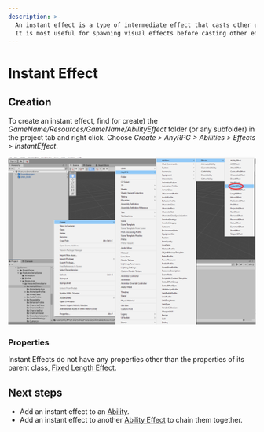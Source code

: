 ```yaml
---
description: >-
  An instant effect is a type of intermediate effect that casts other effects. 
  It is most useful for spawning visual effects before casting other effects.
---
```


# Instant Effect

## Creation

To create an instant effect, find (or create) the _GameName/Resources/GameName/AbilityEffect_ folder (or any subfolder) in the project tab and right click.  Choose _Create > AnyRPG > Abilities > Effects > InstantEffect_.

![](<../../.gitbook/assets/image (2) (1).png>)

### Properties

Instant Effects do not have any properties other than the properties of its parent class, [Fixed Length Effect](./#fixed-length-effect-properties).

## Next steps

* Add an instant effect to an [Ability](../abilities/).
* Add an instant effect to another [Ability Effect](./) to chain them together.
